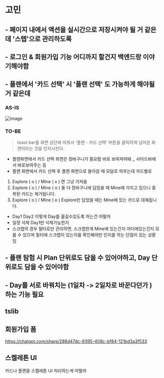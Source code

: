 
# 고민

## - 페이지 내에서 액션을 실시간으로 저장시켜야 될 거 같은데 '스텝'으로 관리하도록

## - 로그인 & 회원가입 기능 어디까지 할건지 백엔드랑 이야기해야함

## - 플랜에서 '카드 선택' 시 '플랜 선택' 도 가능하게 해야될 거 같은데

### AS-IS
![image](https://github.com/user-attachments/assets/abaa27aa-f6d8-4b66-9b82-2f10e81474e4)

### TO-BE
> toast bar를 화면 상단에 띄워서 '플랜 - 카드 선택' 버튼을 클릭하여 넘어온 화면이라는 것을 인지시킨다.


- 플랜화면에서 카드 선택 화면은 장바구니가 필요함 바로 보여져야돼 ,, 사이드바에서 바로보여주는 등
- 플랜 화면에서 카드 선택 후 플랜 화면으로 돌아갈 때 모달로 띄우는데 카드별로
1. Explore ( o ) / Mine ( x ) 면 그냥 가져옴
2. Explore ( o ) / Mine ( o ) 둘 다 장바구니에 담았을 때 Mine에 가지고 있으니 중복된 카드는 제거됩니다.
3. Explore ( o ) / Mine ( o ) Explore만 담았을 때는 Mine에 있는 카드로 대체됩니다.


- Day1 Day2 이렇게 Day를 옮길수있도록 하는건 어떨까
- 일정 삭제 Day1만 삭제가능한지
- 스크랩의 경우 필터로만 관리하면, 스크랩한게 Mine에 있는건지 어디에있는건지 모를 수 있으며 필터에 스크랩이 있는지를 확인해야만 인지를 하는 단점이 있는 상황임

## - 플랜 탐험 시 Plan 단위로도 담을 수 있어야하고, Day 단위로도 담을 수 있어야함

## - Day를 서로 바꿔치는 (1일차 -> 2일차로 바꾼다던가 ) 하는 기능 필요

## tslib 

## 회원가입 폼

https://chatgpt.com/share/288d47dc-9395-408c-bf84-121bd3a3f533

## 스켈레톤 UI
카드나 플랜을 스켈레톤 UI 처리하는게 어떨까


